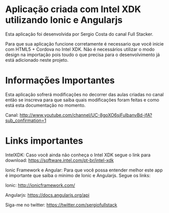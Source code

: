 Aplicação criada com Intel XDK utilizando Ionic e Angularjs
=====================================================================

Esta aplicação foi desenvolvida por Sergio Costa do canal Full Stacker. 

Para que sua aplicação funcione corretamente é necessario que você inicie com
HTML5 + Cordova no Intel XDK. 
Não é necessários utilizar o modo design na importação pois toudo o que precisa
para o desenvolvimento já está adicionado neste projeto.


Informações Importantes
=====================================================================

Esta aplicação sofrerá modificações no decorrer das aulas criadas no canal então
se inscreva para que saiba quais modificações foram feitas e como está esta documentação
no momento.

Canal: <http://www.youtube.com/channel/UC-8goXO6sjFuIbanvBd-jfA?sub_confirmation=1>

Links importantes
=====================================================================

IntelXDK:
Caso você ainda não conheça o Intel XDK segue o link para download:
<https://software.intel.com/pt-br/intel-xdk>

Ionic Framework e Angular:
Para que você possa entender melhor este app é importante que saiba o minimo de 
Ionic e Angularjs. Segue os links:

Ionic: http://ionicframework.com/

Angularjs: https://docs.angularjs.org/api

Siga-me no twitter: https://twitter.com/sergiofullstack
